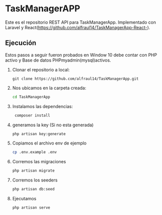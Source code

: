 

# TaskManagerAPP

Este es el repositorio REST API para TaskManagerApp. Implementado con Laravel y React(https://github.com/alfraul14/TaskManagerApp-React-).

## Ejecución

Estos pasos a seguir fueron probados en Window 10
debe contar con PHP activo y Base de datos PHPmyadmin(mysql)activos.

1. Clonar el repositorio a local:
    ```shCancel changes
    git clone https://github.com/alfraul14/TaskManagerApp.git
    ```
2. Nos ubicamos en la carpeta creada:
    ```sh
    cd TaskManagerApp
    ```
3. Instalamos las dependencias:
   ```sh
    composer install
    ```
4. generamos la key (Si no esta generada)
    ```sh
    php artisan key:generate
    ```
5. Copiamos el archivo env de ejemplo
    ```sh
    cp .env.example .env
    ```
6. Corremos las migraciones
    ```sh
    php artisan migrate
    ```
7. Corremos los seeders
    ```sh
    php artisan db:seed
    ```
8. Ejecutamos
    ```sh
    php artisan serve
    ```

